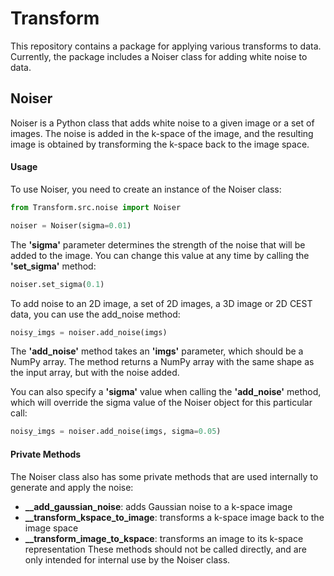 # Transform

This repository contains a package for applying various transforms to data. Currently, the package includes a Noiser class for adding white noise to data.

## Noiser

Noiser is a Python class that adds white noise to a given image or a set of images. The noise is added in the k-space of the image, and the resulting image is obtained by transforming the k-space back to the image space.

#### Usage

To use Noiser, you need to create an instance of the Noiser class:

````python
from Transform.src.noise import Noiser

noiser = Noiser(sigma=0.01)
````

The **'sigma'** parameter determines the strength of the noise that will be added to the image. You can change this value at any time by calling the **'set_sigma'** method:

````python
noiser.set_sigma(0.1)
````

To add noise to an 2D image, a set of 2D images, a 3D image or 2D CEST data, you can use the add_noise method:

````python
noisy_imgs = noiser.add_noise(imgs)
````

The **'add_noise'** method takes an **'imgs'** parameter, which should be a NumPy array. The method returns a NumPy array with the same shape as the input array, but with the noise added.

You can also specify a **'sigma'** value when calling the **'add_noise'** method, which will override the sigma value of the Noiser object for this particular call:

````python
noisy_imgs = noiser.add_noise(imgs, sigma=0.05)
````

#### Private Methods

The Noiser class also has some private methods that are used internally to generate and apply the noise:

- **__add_gaussian_noise**: adds Gaussian noise to a k-space image
- **__transform_kspace_to_image**: transforms a k-space image back to the image space
- **__transform_image_to_kspace**: transforms an image to its k-space representation
These methods should not be called directly, and are only intended for internal use by the Noiser class.